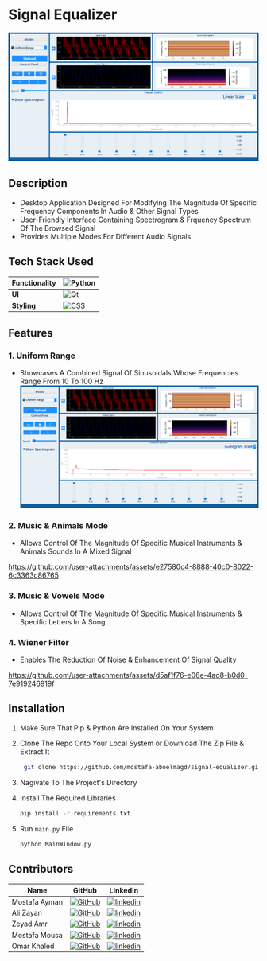# Signal Equalizer
![alt text](screenshots/home.png)


## Description

- Desktop Application Designed For Modifying The Magnitude Of Specific Frequency Components In Audio & Other Signal Types
- User-Friendly Interface Containing Spectrogram & Frquency Spectrum Of The Browsed Signal
- Provides Multiple Modes For Different Audio Signals

## Tech Stack Used

|**Functionality** | ![Python](https://img.shields.io/badge/python-3670A0?style=for-the-badge&logo=python&logoColor=ffdd54)|
|--- | --- |
|**UI** | ![Qt](https://img.shields.io/badge/Qt-%23217346.svg?style=for-the-badge&logo=Qt&logoColor=white)|
|**Styling** | [![CSS](https://img.shields.io/badge/CSS-1572B6?logo=css3&logoColor=fff)](#)|

## Features
### 1. Uniform Range
- Showcases A Combined Signal Of Sinusoidals Whose Frequencies Range From 10 To 100 Hz
![alt text](screenshots/audiogram.png)

### 2. Music & Animals Mode
- Allows Control Of The Magnitude Of Specific Musical Instruments & Animals Sounds In A Mixed Signal

https://github.com/user-attachments/assets/e27580c4-8888-40c0-8022-6c3363c86765

### 3. Music & Vowels Mode
- Allows Control Of The Magnitude Of Specific Musical Instruments & Specific Letters In A Song

### 4. Wiener Filter
- Enables The Reduction Of Noise & Enhancement Of Signal Quality

https://github.com/user-attachments/assets/d5af1f76-e06e-4ad8-b0d0-7e919246919f

## Installation

1. Make Sure That Pip & Python Are Installed On Your System

2. Clone The Repo Onto Your Local System or Download The Zip File & Extract It
   ```bash
    git clone https://github.com/mostafa-aboelmagd/signal-equalizer.git
    ```

3. Nagivate To The Project's Directory 
   
4. Install The Required Libraries
    ```bash
    pip install -r requirements.txt
    ```

5. Run `main.py` File
    ```bash
    python MainWindow.py
    ```

## Contributors

| Name | GitHub | LinkedIn |
| ---- | ------ | -------- |
| Mostafa Ayman | [![GitHub](https://img.shields.io/badge/GitHub-%23121011.svg?logo=github&logoColor=white)](https://github.com/mostafa-aboelmagd) | [![linkedin](https://img.shields.io/badge/linkedin-0A66C2?style=for-the-badge&logo=linkedin&logoColor=white)](https://www.linkedin.com/in/mostafa--aboelmagd/) |
| Ali Zayan | [![GitHub](https://img.shields.io/badge/GitHub-%23121011.svg?logo=github&logoColor=white)](https://github.com/alizayan684) | [![linkedin](https://img.shields.io/badge/linkedin-0A66C2?style=for-the-badge&logo=linkedin&logoColor=white)](https://www.linkedin.com/in/%D8%B9%D9%84%D9%8A-%D8%B2%D9%8A%D8%A7%D9%86-%F0%9F%94%BB%F0%9F%87%B5%F0%9F%87%B8-b98239264/) |
| Zeyad Amr | [![GitHub](https://img.shields.io/badge/GitHub-%23121011.svg?logo=github&logoColor=white)](https://github.com/Zisco2002)| [![linkedin](https://img.shields.io/badge/linkedin-0A66C2?style=for-the-badge&logo=linkedin&logoColor=white)](https://www.linkedin.com/in/zeyad-amr-3506b225b/) |
| Mostafa Mousa | [![GitHub](https://img.shields.io/badge/GitHub-%23121011.svg?logo=github&logoColor=white)](https://github.com/MostafaMousaaa) | [![linkedin](https://img.shields.io/badge/linkedin-0A66C2?style=for-the-badge&logo=linkedin&logoColor=white)](https://www.linkedin.com/in/mostafa-mousa-b81b8322a/) |
| Omar Khaled | [![GitHub](https://img.shields.io/badge/GitHub-%23121011.svg?logo=github&logoColor=white)](#)| [![linkedin](https://img.shields.io/badge/linkedin-0A66C2?style=for-the-badge&logo=linkedin&logoColor=white)](https://www.linkedin.com/in/omar-khaled-064b7930a/) |
